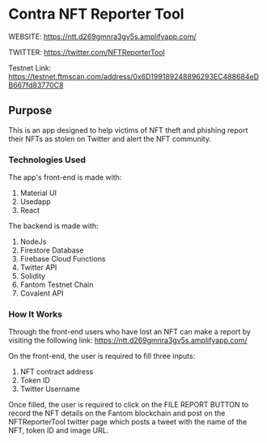 # Contra NFT Reporter Tool

WEBSITE: https://ntt.d269gmnra3gv5s.amplifyapp.com/

TWITTER: https://twitter.com/NFTReporterTool

Testnet Link: https://testnet.ftmscan.com/address/0x6D199189248896293EC488684eDB667fd83770C8

## Purpose
This is an app designed to help victims of NFT theft and phishing report their NFTs as stolen on Twitter and alert the NFT community.

### Technologies Used
The app's front-end is made with:
1. Material UI
2. Usedapp
3. React

The backend is made with:
1. NodeJs
2. Firestore Database
3. Firebase Cloud Functions
4. Twitter API
5. Solidity
6. Fantom Testnet Chain
7. Covalent API

### How It Works

Through the front-end users who have lost an NFT can make a report by visiting the following link: https://ntt.d269gmnra3gv5s.amplifyapp.com/

On the front-end, the user is required to fill three inputs:
1. NFT contract address
2. Token ID
3. Twitter Username

Once filled, the user is required to click on the FILE REPORT BUTTON to record the NFT details on the Fantom blockchain and post on the NFTReporterTool twitter page which posts a tweet with the name of the NFT, token ID and image URL.


